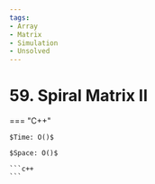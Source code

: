 ```yaml
---
tags:
- Array
- Matrix
- Simulation
- Unsolved
---
```



# 59. Spiral Matrix II

=== "C++"

    $Time: O()$

    $Space: O()$

    ```c++
    ```